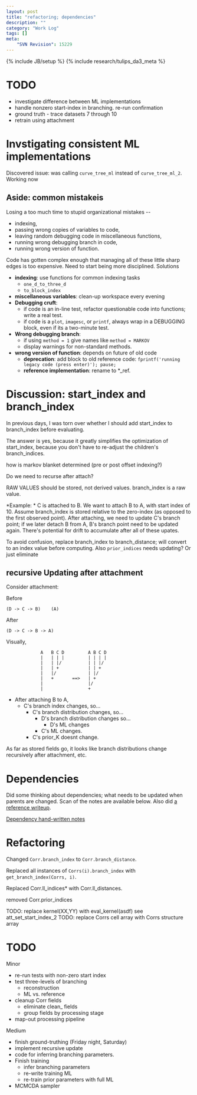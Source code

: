 ```yaml
---
layout: post
title: "refactoring; dependencies"
description: ""
category: "Work Log"
tags: []
meta: 
    "SVN Revision": 15229
---
```

{% include JB/setup %}
{% include research/tulips_da3_meta %}

TODO
===

* investigate difference between ML implementations
* handle nonzero start-index in branching. re-run confirmation
* ground truth - trace datasets 7 through 10
* retrain using attachment

Invstigating consistent ML implementations
==========================

Discovered issue:  was calling `curve_tree_ml` instead of `curve_tree_ml_2`.  Working now

Aside: common mistakeis
----------------

Losing a too much time to stupid organizational mistakes --

* indexing, 
* passing wrong copies of variables to code, 
* leaving random debugging code in miscellaneous functions, 
* running wrong debugging branch in code,
* running wrong version of function.

Code has gotten complex enough that managing all of these little sharp edges is too expensive.  Need to start being more disciplined.  Solutions

* **indexing**: use functions for common indexing tasks
    * `one_d_to_three_d`
    * `to_block_index`
* **miscellaneous variables**: clean-up workspace every evening
* **Debugging cruft**: 
    * if code is an in-line test, refactor questionable code into functions; write a real test.
    * if code is a `plot`, `imagesc`, or `printf`, always wrap in a DEBUGGING block, even if its a two-minute test.
* **Wrong debugging branch**: 
    * if using `method = 1` give names like `method = MARKOV`
    * display warnings for non-standard methods.
* **wrong version of function**: depends on future of old code
    * **deprecation**: add block to old reference code: `fprintf('running legacy code (press enter)'); pause;`
    * **reference implementation**: rename to *_ref.


Discussion: start_index and branch_index
==================

In previous days, I was torn over whether I should add start_index to branch_index before evaluating.

The answer is yes, because it greatly simplifies the optimization of start_index, because you don't have to re-adjust the children's branch_indices.  

    
how is markov blanket determined (pre or post offset indexing?)

Do we need to recurse after attach?

RAW VALUES should be stored, not derived values.  branch_index is a raw value.  

*Example: * C is attached to B.  We want to attach B to A, with start index of 10.  Assume branch_index is stored relative to the zero-index (as opposed to the first observed point).  After attaching, we need to update C's branch point; if we later detach B from A, B's branch point need to be updated again.  There's potential for drift to accumulate after all of these upates.  

To avoid confusion, replace branch_index to branch_distance; will convert to an index value before computing. Also `prior_indices` needs updating?  Or just eliminate


recursive Updating after attachment
----------------------------

Consider attachment:

Before

    (D -> C -> B)    (A)

After

    (D -> C -> B -> A) 

Visually,

                 A   B C D         A B C D 
                 |   | | |         | | | |
                 |   | |/          | | |/
                 |   | +           | | +  
                 |   |/            | |/ 
                 |   +       ==>   | +
                 |                 |/         
                 |                 +      

* After attaching B to A,  
    * C's branch index changes, so...
        * C's branch distribution changes, so...
            * D's branch distribution changes so...
                * D's ML changes
            * C's ML changes.
        * C's prior_K doesnt change.

As far as stored fields go, it looks like branch distributions change recursively after attachment, etc.

Dependencies
============

Did some thinking about dependencies; what needs to be updated when parents are changed.  Scan of the notes are available below.  Also did [a reference writeup]({{site.baseurl}}/reference/2013/09/19/dependencies/).

[Dependency hand-written notes]({{site.baseurl}}/img/2013-09-19-dependency_notes.jpg)

Refactoring
=============

Changed `Corr.branch_index` to `Corr.branch_distance`.

Replaced all instances of `Corrs(i).branch_index` with `get_branch_index(Corrs, i)`.

Replaced Corr.ll_indices* with Corr.ll_distances.

removed Corr.prior_indices

TODO: replace kernel(XX,YY) with eval_kernel(asdf)
    see att_set_start_index_2
TODO: replace Corrs cell array with Corrs structure array


TODO
=====

Minor

* re-run tests with non-zero start index
* test three-levels of branching
    * reconstruction
    * ML vs. reference
* cleanup Corr fields
    * eliminate clean_ fields
    * group fields by processing stage 
* map-out processing pipeline

Medium

* finish ground-truthing (Friday night, Saturday)
* implement recursive update
* code for inferring branching parameters.
* Finish training
    * infer branching parameters
    * re-write training ML
    * re-train prior parameters with full ML
* MCMCDA sampler
